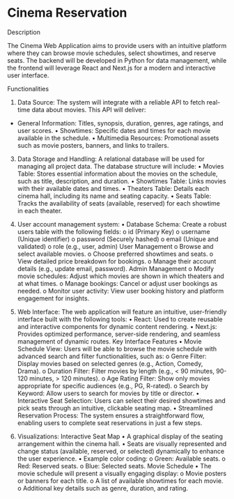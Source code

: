 # Cinema Reservation

Description

The Cinema Web Application aims to provide users with an intuitive platform where they can browse movie schedules, select showtimes, and reserve seats. The backend will be developed in Python for data management, while the frontend will leverage React and Next.js for a modern and interactive user interface.
 
Functionalities

1. Data Source:
The system will integrate with a reliable API to fetch real-time data about movies. This API will deliver:
- General Information:
Titles, synopsis, duration, genres, age ratings, and user scores.
•	Showtimes:
Specific dates and times for each movie available in the schedule.
•	Multimedia Resources:
Promotional assets such as movie posters, banners, and links to trailers.

 
3. Data Storage and Handling:
A relational database will be used for managing all project data. The database structure will include:
•	Movies Table:
Stores essential information about the movies on the schedule, such as title, description, and duration.
•	Showtimes Table:
Links movies with their available dates and times.
•	Theaters Table:
Details each cinema hall, including its name and seating capacity.
•	Seats Table:
Tracks the availability of seats (available, reserved) for each showtime in each theater.

 
4. User account management system:
•	Database Schema:
Create a robust users table with the following fields:
o	id (Primary Key)
o	username (Unique identifier)
o	password (Securely hashed)
o	email (Unique and validated)
o	role (e.g., user, admin)
User Management
o	Browse and select available movies.
o	Choose preferred showtimes and seats.
o	View detailed price breakdown for bookings.
o	Manage their account details (e.g., update email, password).
Admin Management
o	Modify movie schedules: Adjust which movies are shown in which theaters and at what times.
o	Manage bookings: Cancel or adjust user bookings as needed.
o	Monitor user activity: View user booking history and platform engagement for insights.

 
5. Web Interface:
The web application will feature an intuitive, user-friendly interface built with the following tools:
•	React:
Used to create reusable and interactive components for dynamic content rendering.
•	Next.js:
Provides optimized performance, server-side rendering, and seamless management of dynamic routes.
Key Interface Features
•	Movie Schedule View:
Users will be able to browse the movie schedule with advanced search and filter functionalities, such as:
o	Genre Filter: Display movies based on selected genres (e.g., Action, Comedy, Drama).
o	Duration Filter: Filter movies by length (e.g., < 90 minutes, 90-120 minutes, > 120 minutes).
o	Age Rating Filter: Show only movies appropriate for specific audiences (e.g., PG, R-rated).
o	Search by Keyword: Allow users to search for movies by title or director.
•	Interactive Seat Selection:
Users can select their desired showtimes and pick seats through an intuitive, clickable seating map.
•	Streamlined Reservation Process:
The system ensures a straightforward flow, enabling users to complete seat reservations in just a few steps.
 

6. Visualizations:
Interactive Seat Map
•	A graphical display of the seating arrangement within the cinema hall.
•	Seats are visually represented and change status (available, reserved, or selected) dynamically to enhance the user experience.
•	Example color coding:
o	Green: Available seats.
o	Red: Reserved seats.
o	Blue: Selected seats.
Movie Schedule
•	The movie schedule will present a visually engaging display:
o	Movie posters or banners for each title.
o	A list of available showtimes for each movie.
o	Additional key details such as genre, duration, and rating.

